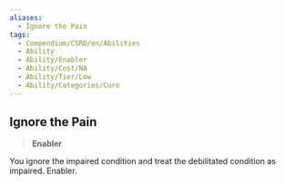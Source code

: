 ```yaml
---
aliases:
  - Ignore the Pain
tags:
  - Compendium/CSRD/en/Abilities
  - Ability
  - Ability/Enabler
  - Ability/Cost/NA
  - Ability/Tier/Low
  - Ability/Categories/Cure
---
```

  
    
## Ignore the Pain    
>**Enabler**  
    
You ignore the impaired condition and treat the debilitated condition as impaired. Enabler.